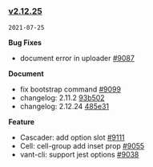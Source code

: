 ### [v2.12.25](https://github.com/youzan/vant/compare/v2.12.24...v2.12.25)

`2021-07-25`

**Bug Fixes**

- document error in uploader [#9087](https://github.com/youzan/vant/issues/9087)

**Document**

- fix bootstrap command [#9099](https://github.com/youzan/vant/issues/9099)
- changelog: 2.11.2 [93b502](https://github.com/youzan/vant/commit/93b502b17b8cb573bdf0a76830fd55544cb95e5f)
- changelog: 2.12.24 [485e31](https://github.com/youzan/vant/commit/485e313b379097b3e0f97148dbdb767e03190688)

**Feature**

- Cascader: add option slot [#9111](https://github.com/youzan/vant/issues/9111)
- Cell: cell-group add inset prop [#9055](https://github.com/youzan/vant/issues/9055)
- vant-cli: support jest options [#9038](https://github.com/youzan/vant/issues/9038)
